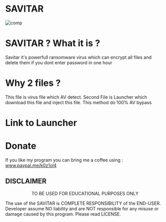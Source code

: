 # SAVITAR

![comp](https://user-images.githubusercontent.com/51675112/114778066-ac744400-9d74-11eb-8647-127a79a3681d.gif)

# SAVITAR ? What it is ?
Savitar it's powerfull ransomware virus which can encrypt all files and delete them if you dont enter password in one hour

# Why 2 files ?
This file is virus file which AV detect. Second File is Launcher which download this file and inject this file.
This method do 100% AV bypass

# Link to Launcher

# Donate

If you like my program you can bring me a coffee using : www.paypal.me/k0z1ol4

## DISCLAIMER
<p align="center">
  TO BE USED FOR EDUCATIONAL PURPOSES ONLY
</p>

The use of the SAVITAR is COMPLETE RESPONSIBILITY of the END-USER. Developer assume NO liability and are NOT responsible for any misuse or damage caused by this program. Please read LICENSE.

